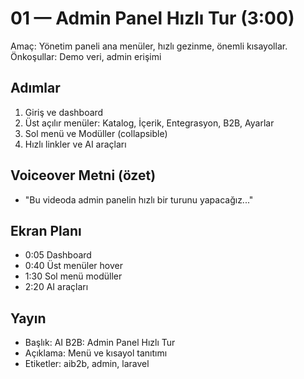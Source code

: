 # 01 — Admin Panel Hızlı Tur (3:00)

Amaç: Yönetim paneli ana menüler, hızlı gezinme, önemli kısayollar.
Önkoşullar: Demo veri, admin erişimi

## Adımlar
1. Giriş ve dashboard
2. Üst açılır menüler: Katalog, İçerik, Entegrasyon, B2B, Ayarlar
3. Sol menü ve Modüller (collapsible)
4. Hızlı linkler ve AI araçları

## Voiceover Metni (özet)
- "Bu videoda admin panelin hızlı bir turunu yapacağız..."

## Ekran Planı
- 0:05 Dashboard
- 0:40 Üst menüler hover
- 1:30 Sol menü modüller
- 2:20 AI araçları

## Yayın
- Başlık: AI B2B: Admin Panel Hızlı Tur
- Açıklama: Menü ve kısayol tanıtımı
- Etiketler: aib2b, admin, laravel
